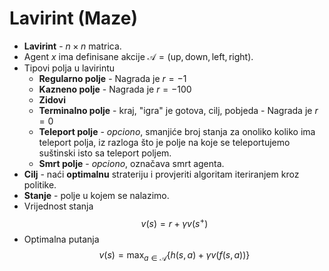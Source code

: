 # Lavirint (Maze)

- **Lavirint** - $n \times n$ matrica.
- Agent $x$ ima definisane akcije $\mathcal{A} = (\text{up}, \text{down}, \text{left}, \text{right})$. 
- Tipovi polja u lavirintu
	- **Regularno polje** - Nagrada je $r = -1$
	- **Kazneno polje** - Nagrada je $r = -100$
	- **Zidovi**
	- **Terminalno polje** - kraj, "igra" je gotova, cilj, pobjeda - Nagrada je $r = 0$
	- **Teleport polje** - *opciono*, smanjiće broj stanja za onoliko koliko ima teleport polja, iz razloga što je polje na koje se teleportujemo suštinski isto sa teleport poljem. 
	- **Smrt polje** - *opciono*, označava smrt agenta.
- **Cilj** - naći **optimalnu** strateriju i provjeriti algoritam iteriranjem kroz politike.
- **Stanje** - polje u kojem se nalazimo.
- Vrijednost stanja $$v(s) = r + \gamma v(s^{+})$$
- Optimalna putanja $$v(s) = \max_{a \in \mathcal{A}}\{h(s, a) + \gamma v(f(s, a))\}$$